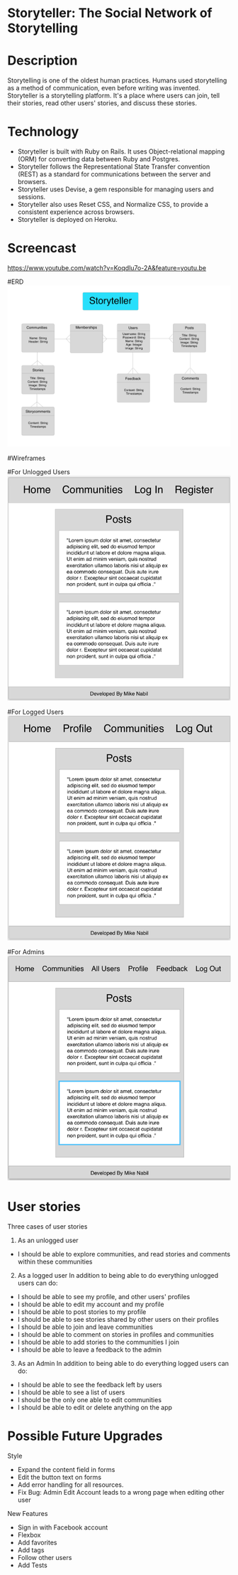 # Storyteller: The Social Network of Storytelling

# Description
Storytelling is one of the oldest human practices. Humans used storytelling as a method of communication, even before writing was invented.
Storyteller is a storytelling platform. It's a place where users can join, tell their stories, read other users' stories, and discuss these stories.

# Technology
- Storyteller is built with Ruby on Rails. It uses Object-relational mapping (ORM) for converting data between Ruby and Postgres.
- Storyteller follows the Representational State Transfer convention (REST) as a standard for communications between the server and browsers.
- Storyteller uses Devise, a gem responsible for managing users and sessions.
- Storyteller also uses Reset CSS, and Normalize CSS, to provide a consistent experience across browsers.
- Storyteller is deployed on Heroku.

# Screencast
https://www.youtube.com/watch?v=Koqdlu7o-2A&feature=youtu.be

#ERD
![Storyteller-ERD](./planning/erd.png?raw=true "ERD")

#Wireframes

#For Unlogged Users
![wireframe-unlogged](./planning/unlogged.png?raw=true "wireframe-unlogged")

#For Logged Users
![wireframe-logged](./planning/logged.png?raw=true "wireframe-logged")

#For Admins
![wireframe-admin](./planning/admin.png?raw=true "wireframe-admin")

# User stories
Three cases of user stories

1. As an unlogged user
  - I should be able to explore communities, and read stories and comments within these communities

2. As a logged user
  In addition to being able to do everything unlogged users can do:
  - I should be able to see my profile, and other users' profiles
  - I should be able to edit my account and my profile
  - I should be able to post stories to my profile
  - I should be able to see stories shared by other users on their profiles
  - I should be able to join and leave communities
  - I should be able to comment on stories in profiles and communities
  - I should be able to add stories to the communities I join
  - I should be able to leave a feedback to the admin

3. As an Admin
  In addition to being able to do everything logged users can do:
  - I should be able to see the feedback left by users
  - I should be able to see a list of users
  - I should be the only one able to edit communities
  - I should be able to edit or delete anything on the app

# Possible Future Upgrades
Style
- Expand the content field in forms
- Edit the button text on forms
- Add error handling for all resources.
- Fix Bug: Admin Edit Account leads to a wrong page when editing other user

New Features
- Sign in with Facebook account
- Flexbox
- Add favorites
- Add tags
- Follow other users
- Add Tests
